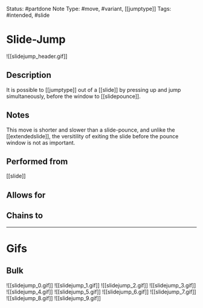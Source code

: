 Status: #partdone 
Note Type: #move, #variant, [[jumptype]]
Tags: #intended, #slide 

# Slide-Jump
![[slidejump_header.gif]]
## Description
It is possible to [[jumptype]] out of a [[slide]] by pressing up and jump simultaneously, before the window to [[slidepounce]].

## Notes
This move is shorter and slower than a slide-pounce, and unlike the [[extendedslide]], the versitility of exiting the slide before the pounce window is not as important.

## Performed from
[[slide]]

## Allows for


## Chains to


___
# Gifs
## Bulk
![[slidejump_0.gif]]
![[slidejump_1.gif]]
![[slidejump_2.gif]]
![[slidejump_3.gif]]
![[slidejump_4.gif]]
![[slidejump_5.gif]]
![[slidejump_6.gif]]
![[slidejump_7.gif]]
![[slidejump_8.gif]]
![[slidejump_9.gif]]